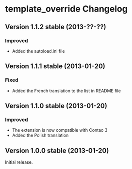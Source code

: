 template_override Changelog
===========================

Version 1.1.2 stable (2013-??-??)
---------------------------------

### Improved
- Added the autoload.ini file


Version 1.1.1 stable (2013-01-20)
---------------------------------

### Fixed
- Added the French translation to the list in README file


Version 1.1.0 stable (2013-01-20)
---------------------------------

### Improved
- The extension is now compatible with Contao 3
- Added the Polish translation


Version 1.0.0 stable (2013-01-20)
---------------------------------

Initial release.